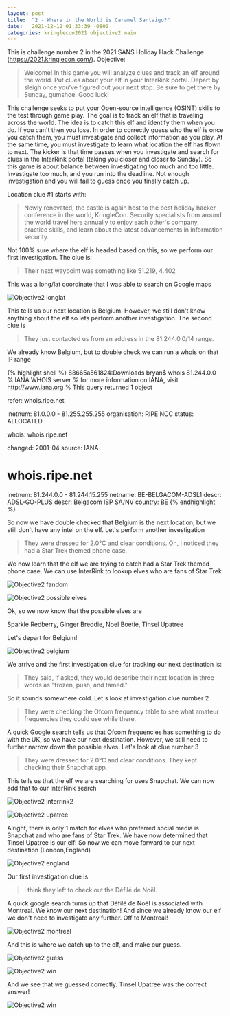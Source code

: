 ```yaml
---
layout: post
title:  "2 - Where in the World is Caramel Santaigo?"
date:   2021-12-12 01:33:39 -0800
categories: kringlecon2021 objective2 main
---
```


This is challenge number 2 in the 2021 SANS Holiday Hack Challenge (https://2021.kringlecon.com/). Objective:

>Welcome! In this game you will analyze clues and track an elf around the world. Put clues about your elf in your InterRink portal. Depart by sleigh once you've figured out your next stop.
>Be sure to get there by Sunday, gumshoe. Good luck!

This challenge seeks to put your Open-source intelligence (OSINT) skills to the test through game play. The goal is to track an elf that is traveling across the world. The idea is to catch this elf and identify them when you do. If you can't then you lose. In order to correctly guess who the elf is once you catch them, you must investigate and collect information as you play. At the same time, you must investigate to learn what location the elf has flown to next. The kicker is that time passes when you investigate and search for clues in the InterRink portal (taking you closer and closer to Sunday). So this game is about balance between investigating too much and too little. Investigate too much, and you run into the deadline. Not enough investigation and you will fail to guess once you finally catch up.

Location clue #1 starts with:

>Newly renovated, the castle is again host to the best holiday hacker conference in the world, KringleCon. Security specialists from around the world travel here annually to enjoy each other's company, practice skills, and learn about the latest advancements in information security.

Not 100% sure where the elf is headed based on this, so we perform our first investigation. The clue is:

>Their next waypoint was something like 51.219, 4.402

This was a long/lat coordinate that I was able to search on Google maps

![Objective2 longlat](/assets/kringlecon2021/objective2/objective2_longlat.jpg)

This tells us our next location is Belgium. However, we still don't know anything about the elf so lets perform another investigation. The second clue is

>They just contacted us from an address in the 81.244.0.0/14 range.

We already know Belgium, but to double check we can run a whois on that IP range

{% highlight shell %}
88665a561824:Downloads bryan$ whois 81.244.0.0
% IANA WHOIS server
% for more information on IANA, visit http://www.iana.org
% This query returned 1 object

refer:        whois.ripe.net

inetnum:      81.0.0.0 - 81.255.255.255
organisation: RIPE NCC
status:       ALLOCATED

whois:        whois.ripe.net

changed:      2001-04
source:       IANA

# whois.ripe.net

inetnum:        81.244.0.0 - 81.244.15.255
netname:        BE-BELGACOM-ADSL1
descr:          ADSL-GO-PLUS
descr:          Belgacom ISP SA/NV
country:        BE
{% endhighlight %}

So now we have double checked that Belgium is the next location, but we still don't have any intel on the elf. Let's perform another investigation

>They were dressed for 2.0°C and clear conditions. Oh, I noticed they had a Star Trek themed phone case.

We now learn that the elf we are trying to catch had a Star Trek themed phone case. We can use InterRink to lookup elves who are fans of Star Trek

![Objective2 fandom](/assets/kringlecon2021/objective2/objective2_fandom.jpg)

![Objective2 possible elves](/assets/kringlecon2021/objective2/objective2_possibleelves.jpg)

Ok, so we now know that the possible elves are

Sparkle Redberry,
Ginger Breddie,
Noel Boetie,
Tinsel Upatree

Let's depart for Belgium!


![Objective2 belgium](/assets/kringlecon2021/objective2/objective2_belgium.jpg)

We arrive and the first investigation clue for tracking our next destination is:

>They said, if asked, they would describe their next location in three words as "frozen, push, and tamed."

So it sounds somewhere cold. Let's look at investigation clue number 2

>They were checking the Ofcom frequency table to see what amateur frequencies they could use while there.

A quick Google search tells us that Ofcom frequencies has something to do with the UK, so we have our next destination. However, we still need to further narrow down the possible elves. Let's look at clue number 3

>They were dressed for 2.0°C and clear conditions. They kept checking their Snapchat app.

This tells us that the elf we are searching for uses Snapchat. We can now add that to our InterRink search

![Objective2 interrink2](/assets/kringlecon2021/objective2/objective2_interlink2.jpg)

![Objective2 upatree](/assets/kringlecon2021/objective2/objective2_upatree.jpg)

Alright, there is only 1 match for elves who preferred social media is Snapchat and who are fans of Star Trek. We have now determined that Tinsel Upatree is our elf! So now we can move forward to our next destination (London,England)

![Objective2 england](/assets/kringlecon2021/objective2/objective2_england.jpg)

Our first investigation clue is

>I think they left to check out the Défilé de Noël.

A quick google search turns up that  Défilé de Noël is associated with Montreal. We know our next destination! And since we already know our elf we don't need to investigate any further. Off to Montreal!


![Objective2 montreal](/assets/kringlecon2021/objective2/objective2_montreal.jpg)

And this is where we catch up to the elf, and make our guess.

![Objective2 guess](/assets/kringlecon2021/objective2/objective2_guess.jpg)

![Objective2 win](/assets/kringlecon2021/objective2/objective2_win.jpg)

And we see that we guessed correctly. Tinsel Upatree was the correct answer!

![Objective2 win](/assets/kringlecon2021/objective2/objective2_complete.jpg)
